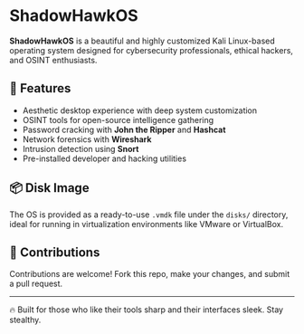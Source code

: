 # ShadowHawkOS

**ShadowHawkOS** is a beautiful and highly customized Kali Linux-based operating system designed for cybersecurity professionals, ethical hackers, and OSINT enthusiasts.

## 🔧 Features
- Aesthetic desktop experience with deep system customization
- OSINT tools for open-source intelligence gathering
- Password cracking with **John the Ripper** and **Hashcat**
- Network forensics with **Wireshark**
- Intrusion detection using **Snort**
- Pre-installed developer and hacking utilities

## 📦 Disk Image
The OS is provided as a ready-to-use `.vmdk` file under the `disks/` directory, ideal for running in virtualization environments like VMware or VirtualBox.

## 💬 Contributions
Contributions are welcome! Fork this repo, make your changes, and submit a pull request.

---

🔥 Built for those who like their tools sharp and their interfaces sleek. Stay stealthy.
